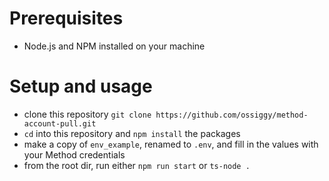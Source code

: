 # Prerequisites

 - Node.js and NPM installed on your machine

# Setup and usage

 - clone this repository `git clone https://github.com/ossiggy/method-account-pull.git`
 - `cd` into this repository and `npm install` the packages
 - make a copy of `env_example`, renamed to `.env`, and fill in the values with your Method credentials
 - from the root dir, run either `npm run start` or `ts-node .`

